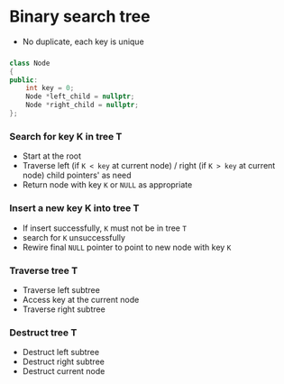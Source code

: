 # Binary search tree
- No duplicate, each key is unique

### 
```c++
class Node
{
public:
    int key = 0;
    Node *left_child = nullptr;
    Node *right_child = nullptr;
};
```

### Search for key K in tree T
- Start at the root
- Traverse left (if `K < key` at current node) / right (if `K > key` at current node) child pointers' as need
- Return node with key `K` or `NULL` as appropriate

### Insert a new key K into tree T
- If insert successfully, `K` must not be in tree `T`
- search for `K` unsuccessfully
- Rewire final `NULL` pointer to point to new node with key `K`

### Traverse tree T
- Traverse left subtree
- Access key at the current node
- Traverse right subtree

### Destruct tree T
- Destruct left subtree
- Destruct right subtree
- Destruct current node